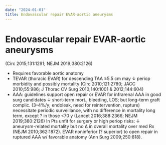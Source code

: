 ```yaml
---
date: "2024-01-01"
title: Endovascular repair EVAR-aortic aneurysms
---
```


# Endovascular repair EVAR-aortic aneurysms

 (Circ 2015;131:1291; NEJM 2019;380:2126)
* Requires favorable aortic anatomy
* TEVAR (thoracic EVAR) for descending TAA ≥5.5 cm may ↓ periop morbidity and possibly mortality (Circ 2010;121:2780; JACC 2010;55:986; J Thorac CV Surg 2010;140:1001 & 2012;144:604)
* AAA: guidelines support open repair or EVAR for infrarenal AAA in good surg candidates
↓ short-term mort., bleeding, LOS; but long-term graft complic. (3–4%/y; endoleak, need for reintervention, rupture) necessitate periodic surveillance, with no difference in mortality long term, except ? in those <70 y (Lancet 2016;388:2366; NEJM 2019;380:2126)
In Pts unfit for surgery or high periop risks: ↓ aneurysm-related mortality but no ∆ in overall mortality over med Rx (NEJM 2010;362:1872). EVAR noninferior (? superior) to open repair in ruptured AAA w/ favorable anatomy (Ann Surg 2009;250:818).
